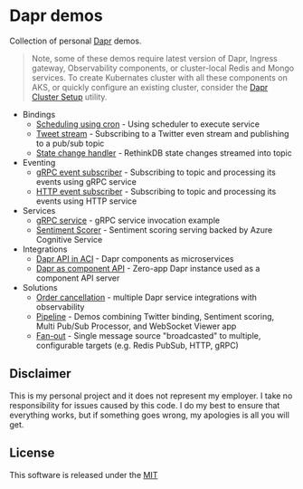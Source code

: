 # Dapr demos

Collection of personal [Dapr](https://dapr.io) demos.

> Note, some of these demos require latest version of Dapr, Ingress gateway, Observability components, or cluster-local Redis and Mongo services. To create Kubernates cluster with all these components on AKS, or quickly configure an existing cluster, consider the [Dapr Cluster Setup](./setup) utility.


* Bindings
  * [Scheduling using cron](./cron-binding) - Using scheduler to execute service 
  * [Tweet stream](./tweet-provider) - Subscribing to a Twitter even stream and publishing to a pub/sub topic
  * [State change handler](./state-change-handler) - RethinkDB state changes streamed into topic
* Eventing
  * [gRPC event subscriber](./grpc-event-subscriber) - Subscribing to topic and processing its events using gRPC service
  * [HTTP event subscriber](./http-event-subscriber) - Subscribing to topic and processing its events using HTTP service
* Services 
  * [gRPC service](./grpc-service) - gRPC service invocation example
  * [Sentiment Scorer](./sentiment-scorer) - Sentiment scoring serving backed by Azure Cognitive Service 
* Integrations
  * [Dapr API in ACI](./dapr-aci) - Dapr components as microservices 
  * [Dapr as component API](./component-api) - Zero-app Dapr instance used as a component API server 
* Solutions
  * [Order cancellation](./order-cancellation) - multiple Dapr service integrations with observability
  * [Pipeline](./pipeline) - Demos combining Twitter binding, Sentiment scoring, Multi Pub/Sub Processor, and WebSocket Viewer app
  * [Fan-out](./fan-out) - Single message source "broadcasted" to multiple, configurable targets (e.g. Redis PubSub, HTTP, gRPC)

## Disclaimer

This is my personal project and it does not represent my employer. I take no responsibility for issues caused by this code. I do my best to ensure that everything works, but if something goes wrong, my apologies is all you will get.

## License

This software is released under the [MIT](./LICENSE)
